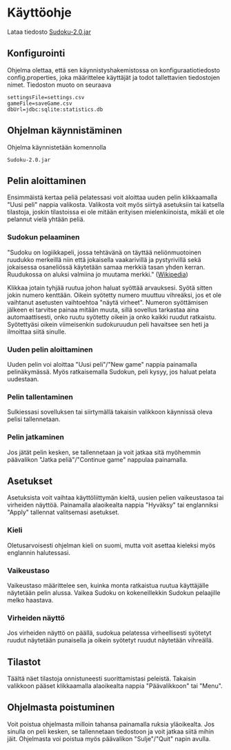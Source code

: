 # Käyttöohje
Lataa tiedosto [Sudoku-2.0.jar](https://github.com/rajanssi/ot-harjoitustyo/releases/tag/viikko7)

## Konfigurointi

Ohjelma olettaa, että sen käynnistyshakemistossa on konfiguraatiotiedosto config.properties, joka määrittelee käyttäjät ja todot tallettavien tiedostojen nimet. Tiedoston muoto on seuraava


```
settingsFile=settings.csv
gameFile=saveGame.csv
dbUrl=jdbc:sqlite:statistics.db
```

## Ohjelman käynnistäminen

Ohjelma käynnistetään komennolla 

```
Sudoku-2.0.jar
```

## Pelin aloittaminen

Ensimmäistä kertaa peliä pelatessasi voit aloittaa uuden pelin klikkaamalla "Uusi peli" nappia valikosta. Valikosta voit myös siirtyä asetuksiin tai katsella tilastoja, joskin tilastoissa ei ole mitään erityisen mielenkiinoista, mikäli et ole pelannut vielä yhtään peliä.

### Sudokun pelaaminen

"Sudoku on logiikkapeli, jossa tehtävänä on täyttää neliönmuotoinen ruudukko merkeillä niin että jokaisella vaakarivillä 
ja pystyrivillä sekä jokaisessa osaneliössä käytetään samaa merkkiä tasan yhden kerran. Ruudukossa on aluksi valmiina jo muutama merkki." ([Wikipedia](https://fi.wikipedia.org/wiki/Sudoku))

Klikkaa jotain tyhjää ruutua johon haluat syöttää arvauksesi. Syötä sitten jokin numero kenttään. Oikein syötetty numero muuttuu vihreäksi, jos et ole vaihtanut asetusten vaihtoehtoa "näytä virheet". Numeron syöttämisen jälkeen ei tarvitse painaa mitään muuta, sillä sovellus tarkastaa aina automaattisesti, onko ruutu syötetty oikein ja onko kaikki ruudut ratkaistu. Syötettyäsi oikein viimeisenkin sudokuruudun peli havaitsee sen heti ja ilmoittaa siitä sinulle.

### Uuden pelin aloittaminen

Uuden pelin voi aloittaa "Uusi peli"/"New game" nappia painamalla pelinäkymässä. Myös ratkaisemalla Sudokun, peli kysyy, jos haluat pelata uudestaan.

### Pelin tallentaminen

Sulkiessasi sovelluksen tai siirtymällä takaisin valikkoon käynnissä oleva pelisi tallennetaan.

### Pelin jatkaminen

Jos jätät pelin kesken, se tallennetaan ja voit jatkaa sitä myöhemmin päävalikon "Jatka peliä"/"Continue game" nappulaa painamalla.

## Asetukset

Asetuksista voit vaihtaa käyttöliittymän kieltä, uusien pelien vaikeustasoa tai virheiden näyttöä. Painamalla alaoikealta nappia "Hyväksy" tai englanniksi "Apply" tallennat valitsemasi asetukset.

### Kieli

Oletusarvoisesti ohjelman kieli on suomi, mutta voit asettaa kieleksi myös englannin halutessasi.

### Vaikeustaso

Vaikeustaso määrittelee sen, kuinka monta ratkaistua ruutua käyttäjälle näytetään pelin alussa. Vaikea Sudoku on kokeneillekkin Sudokun pelaajille melko haastava.

### Virheiden näyttö

Jos virheiden näyttö on päällä, sudokua pelatessa virheellisesti syötetyt ruudut näytetään punaisella ja oikein syötetyt ruudut näytetään vihreällä. 

## Tilastot

Täältä näet tilastoja onnistuneesti suorittamistasi peleistä. Takaisin valikkoon pääset klikkaamalla alaoikealta nappia "Päävalikkoon" tai "Menu".

## Ohjelmasta poistuminen

Voit poistua ohjelmasta milloin tahansa painamalla ruksia yläoikealta. Jos sinulla on peli kesken, se tallennetaan tiedostoon ja voit jatkaa siitä mihin jäit. Ohjelmasta voi poistua myös päävalikon "Sulje"/"Quit" napin avulla.
